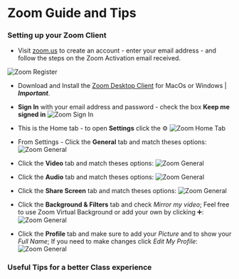 # Zoom Guide and Tips

### Setting up your Zoom Client

- Visit [zoom.us](https://zoom.us/signup) to create an account - enter your email address - and follow the steps on the Zoom Activation email received.

![Zoom Register](/zoomImg/zoomSignUp.png)

- Download and Install the [Zoom Desktop Client](https://zoom.us/support/download) for MacOs or Windows | **_Important_**.
- **Sign In** with your email address and password - check the box **Keep me signed in**
  ![Zoom Sign In](/zoomImg/zoomSignIn.png)

- This is the Home tab - to open **Settings** click the ⚙️
  ![Zoom Home Tab](/zoomImg/zoomHome.png)

- From Settings - Click the **General** tab and match theses options:
  ![Zoom General](/zoomImg/zoomGeneral.png)

- Click the **Video** tab and match theses options:
  ![Zoom General](/zoomImg/zoomVideo.png)

- Click the **Audio** tab and match theses options:
  ![Zoom General](/zoomImg/zoomAudio.png)

- Click the **Share Screen** tab and match theses options:
  ![Zoom General](/zoomImg/zoomShare.png)

- Click the **Background & Filters** tab and check _Mirror my video_; Feel free to use Zoom Virtual Background or add your own by clicking ➕:
  ![Zoom General](/zoomImg/zoomBackground.png)

- Click the **Profile** tab and make sure to add your _Picture_ and to show your _Full Name_; If you need to make changes click _Edit My Profile_:
  ![Zoom General](/zoomImg/zoomProfile.png)

### Useful Tips for a better Class experience
